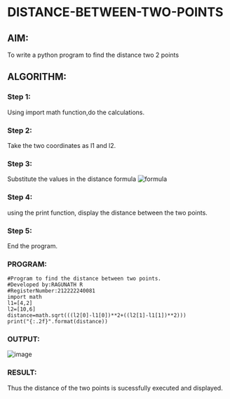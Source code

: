 # DISTANCE-BETWEEN-TWO-POINTS

## AIM:
To write a python program to find the distance two 2 points
## ALGORITHM:
### Step 1:
Using import math function,do the calculations.
### Step 2: 
Take the two coordinates as l1 and l2.
### Step 3: 
Substitute the values in the distance formula  ![formula](/formula.jpg)
### Step 4: 
using the print function, display the distance between the two points.
### Step 5:
End the program.
### PROGRAM:
```
#Program to find the distance between two points.
#Developed by:RAGUNATH R
#RegisterNumber:212222240081
import math
l1=[4,2]
l2=[10,6]
distance=math.sqrt(((l2[0]-l1[0])**2+((l2[1]-l1[1])**2)))
print("{:.2f}".format(distance))
```
  


### OUTPUT:
![image](https://user-images.githubusercontent.com/113915622/225960052-c9afecb9-4d5b-4d23-a057-2d704e9c9cbb.png)



### RESULT:
Thus the distance of the two points is sucessfully executed and displayed.

